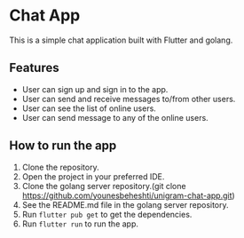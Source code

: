 # Chat App

This is a simple chat application built with Flutter and golang.

## Features

- User can sign up and sign in to the app.
- User can send and receive messages to/from other users.
- User can see the list of online users.
- User can send message to any of the online users.

## How to run the app

1. Clone the repository.
2. Open the project in your preferred IDE.
3. Clone the golang server repository.(git clone https://github.com/younesbeheshti/unigram-chat-app.git)
4. See the README.md file in the golang server repository.
5. Run `flutter pub get` to get the dependencies.
6. Run `flutter run` to run the app.
